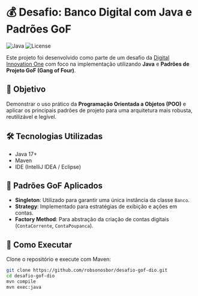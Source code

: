 # 💰 Desafio: Banco Digital com Java e Padrões GoF

![Java](https://img.shields.io/badge/Java-ED8B00?style=for-the-badge&logo=openjdk&logoColor=white)
![License](https://img.shields.io/badge/License-MIT-green)

Este projeto foi desenvolvido como parte de um desafio da [Digital Innovation One](https://www.dio.me/) com foco na implementação utilizando **Java** e **Padrões de Projeto GoF (Gang of Four)**.

## 🎯 Objetivo

Demonstrar o uso prático da **Programação Orientada a Objetos (POO)** e aplicar os principais padrões de projeto para uma arquitetura mais robusta, reutilizável e legível.

## 🛠️ Tecnologias Utilizadas

- Java 17+
- Maven
- IDE (IntelliJ IDEA / Eclipse)

## 🧱 Padrões GoF Aplicados

- **Singleton**: Utilizado para garantir uma única instância da classe `Banco`.
- **Strategy**: Implementado para estratégias de exibição e ações em contas.
- **Factory Method**: Para abstração da criação de contas digitais (`ContaCorrente`, `ContaPoupanca`).

## 🚀 Como Executar

Clone o repositório e execute com Maven:

```bash
git clone https://github.com/robsonosbor/desafio-gof-dio.git
cd desafio-gof-dio
mvn compile
mvn exec:java
```
